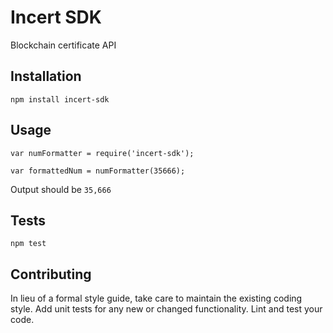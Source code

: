 Incert SDK 
=========

Blockchain certificate API

## Installation

  `npm install incert-sdk`

## Usage

    var numFormatter = require('incert-sdk');

    var formattedNum = numFormatter(35666);
  
  
  Output should be `35,666`


## Tests

  `npm test`

## Contributing

In lieu of a formal style guide, take care to maintain the existing coding style. Add unit tests for any new or changed functionality. Lint and test your code.